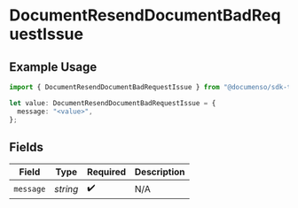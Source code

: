 # DocumentResendDocumentBadRequestIssue

## Example Usage

```typescript
import { DocumentResendDocumentBadRequestIssue } from "@documenso/sdk-typescript/models/errors";

let value: DocumentResendDocumentBadRequestIssue = {
  message: "<value>",
};
```

## Fields

| Field              | Type               | Required           | Description        |
| ------------------ | ------------------ | ------------------ | ------------------ |
| `message`          | *string*           | :heavy_check_mark: | N/A                |